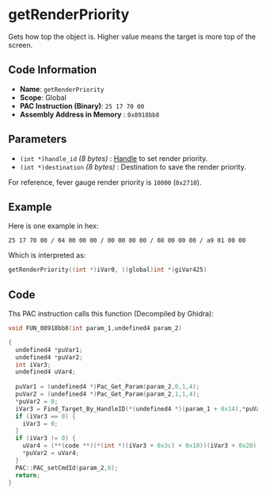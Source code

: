 # getRenderPriority

Gets how top the object is. Higher value means the target is more top of the screen.

## Code Information

- **Name**: `getRenderPriority`
- **Scope**: Global
- **PAC Instruction (Binary)**: `25 17 70 00`
- **Assembly Address in Memory** : `0x8918bb8`

## Parameters

- `(int *)handle_id` *(8 bytes)* : [Handle](./guide/category.md#getting-handle) to set render priority.
- `(int *)destination` *(8 bytes)* : Destination to save the render priority.

For reference, fever gauge render priority is `10000` (`0x2710`).

## Example

Here is one example in hex:

```25 17 70 00 / 04 00 00 00 / 00 00 00 00 / 08 00 00 00 / a9 01 00 00```

Which is interpreted as:

```c
getRenderPriority((int *)iVar0, ((global)int *)giVar425)
```

## Code

Ths PAC instruction calls this function (Decompiled by Ghidra):

```c
void FUN_08918bb8(int param_1,undefined4 param_2)

{
  undefined4 *puVar1;
  undefined4 *puVar2;
  int iVar3;
  undefined4 uVar4;
  
  puVar1 = (undefined4 *)Pac_Get_Param(param_2,0,1,4);
  puVar2 = (undefined4 *)Pac_Get_Param(param_2,1,1,4);
  *puVar2 = 0;
  iVar3 = Find_Target_By_HandleID(*(undefined4 *)(param_1 + 0x14),*puVar1,1);
  if (iVar3 == 0) {
    iVar3 = 0;
  }
  if (iVar3 != 0) {
    uVar4 = (**(code **)(*(int *)(iVar3 + 0x3c) + 0x10))(iVar3 + 0x20);
    *puVar2 = uVar4;
  }
  PAC::PAC_setCmdId(param_2,0);
  return;
}
```

